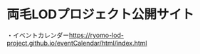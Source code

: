 両毛LODプロジェクト公開サイト
=====

・イベントカレンダー<https://ryomo-lod-project.github.io/eventCalendar/html/index.html>
